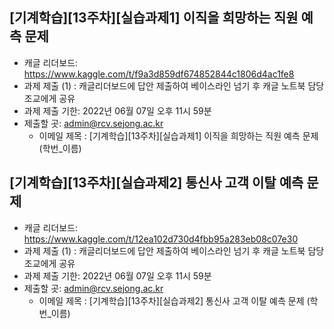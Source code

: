 
## [기계학습][13주차][실습과제1] 이직을 희망하는 직원 예측 문제
- 캐글 리더보드: https://www.kaggle.com/t/f9a3d859df674852844c1806d4ac1fe8
- 과제 제출 (1) : 캐글리더보드에 답안 제출하여 베이스라인 넘기 후 캐글 노트북 담당 조교에게 공유
- 과제 제출 기한: 2022년 06월 07일 오후 11시 59분
- 제출할 곳: admin@rcv.sejong.ac.kr
  - 이메일 제목 : [기계학습][13주차][실습과제1] 이직을 희망하는 직원 예측 문제 (학번_이름)


## [기계학습][13주차][실습과제2] 통신사 고객 이탈 예측 문제
- 캐글 리더보드: https://www.kaggle.com/t/12ea102d730d4fbb95a283eb08c07e30
- 과제 제출 (1) : 캐글리더보드에 답안 제출하여 베이스라인 넘기 후 캐글 노트북 담당 조교에게 공유
- 과제 제출 기한: 2022년 06월 07일 오후 11시 59분
- 제출할 곳: admin@rcv.sejong.ac.kr
  - 이메일 제목 : [기계학습][13주차][실습과제2] 통신사 고객 이탈 예측 문제 (학번_이름)

